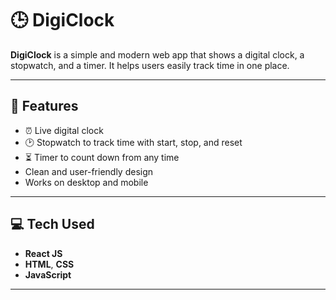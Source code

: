 # 🕒 DigiClock

**DigiClock** is a simple and modern web app that shows a digital clock, a stopwatch, and a timer. It helps users easily track time in one place.

---

## 🚀 Features

- ⏰ Live digital clock
- 🕑 Stopwatch to track time with start, stop, and reset
- ⏳ Timer to count down from any time
- Clean and user-friendly design
- Works on desktop and mobile

---

## 💻 Tech Used

- **React JS**
- **HTML**, **CSS**
- **JavaScript**

---

